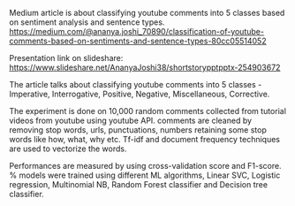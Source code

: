 Medium article is about classifying youtube comments into 5 classes based on sentiment analysis and sentence types.
https://medium.com/@ananya.joshi_70890/classification-of-youtube-comments-based-on-sentiments-and-sentence-types-80cc05514052

Presentation link on slideshare:
https://www.slideshare.net/AnanyaJoshi38/shortstorypptpptx-254903672


The article talks about classifying youtube comments into 5 classes - Imperative, Interrogative, Positive, Negative, Miscellaneous, Corrective.

The experiment is done on 10,000 random comments collected from tutorial videos from youtube using youtube API.
comments are cleaned by removing stop words, urls, punctuations, numbers retaining some stop words like how, what, why etc. 
Tf-idf and document frequency techniques are used to vectorize the words.

Performances are measured by using cross-validation score and F1-score. % models were trained using different ML algorithms, Linear SVC, 
Logistic regression, Multinomial NB, Random Forest classifier and Decision tree classifier.






